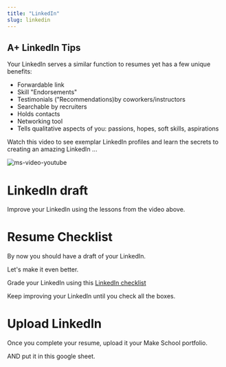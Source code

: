 ```yaml
---
title: "LinkedIn"
slug: linkedin
---
```


## A+ LinkedIn Tips

Your LinkedIn serves a similar function to resumes yet has a few unique benefits:
- Forwardable link
- Skill "Endorsements"
- Testimonials ("Recommendations)by coworkers/instructors
- Searchable by recruiters
- Holds contacts
- Networking tool
- Tells qualitative aspects of you: passions, hopes, soft skills, aspirations

Watch this video to see exemplar LinkedIn profiles and learn the secrets to creating an amazing LinkedIn ...

![ms-video-youtube](https://www.youtube.com/watch?v=9lMHxt_762E)

# LinkedIn draft
Improve your LinkedIn using the lessons from the video above.

# Resume Checklist

By now you should have a draft of your LinkedIn.

Let's make it even better.

Grade your LinkedIn using this [LinkedIn checklist](https://docs.google.com/document/d/1FD52I6tKofC1zpZyLWmX1BCQw5WDPkmzimvDSK_E_nM/edit#heading=h.gmdd0wc8bgfn)

Keep improving your LinkedIn until you check all the boxes.


# Upload LinkedIn
Once you complete your resume, upload it your Make School portfolio.

AND put it in this google sheet.
